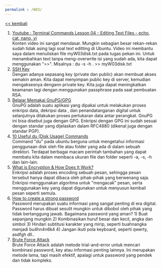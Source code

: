 ```yaml
---
permalink : /W03/
---
```

[<< kembali](../)

1. [Youtube : Terminal Commands Lesson 04 - Editing Text Files - echo, cat, nano, vi](https://www.youtube.com/watch?v=s2bsE7MJTQg)<br>
  Konten video ini sangat mendasar. Mungkin sebagian besar rekan-rekan sudah tidak asing lagi soal text editting di Ubuntu. Video ini membantu saya dalam menuliskan file myW03disk.txt pada tugas pekan ini. Untuk menambahkan text tanpa meng-overwrite isi yang sudah ada, kita dapat menggunakan ">>". Misalnya : du -s -h . >> myW03disk.txt
2. [SSH Key](https://www.codepolitan.com/cara-menyiapkan-ssh-key-di-ubuntu-5a38bfc829126)<br>
  Dengan adanya sepasang key (private dan public) akan membuat akses semakin aman. Kita dapat menyimpan public key di server, kemudian mengaksesnya dengann private key. Kita juga dapat meningkatkan keamanan lagi dengan menggunakan passphrase pada saat pembuatan RSA.
3. [Belajar Memakai GnuPG/GPG](https://medium.com/kode-dan-kodean/belajar-memakai-gnu-privacy-guard-gnupg-gpg-3944e19dba91)<br>
  GnuPG adalah suatu aplikasi yang dipakai untuk melakukan proses enkripsi data, dekripsi data , dan penandatanganan digital untuk selanjutnya dilakukan proses pertukaran data antar perangkat. GnuPG ini bisa disebut juga dengan GPG. Enkripsi dengan GPG ini sudah sesuai dengan standar yang dijelaskan dalam RFC4880 (dikenal juga dengan standar PGP).
4. [10 Useful du (Disk Usage) Commands](https://www.tecmint.com/check-linux-disk-usage-of-files-and-directories/)<br>
  Command "du" pada ubuntu berguna untuk mengetahui informasi penggunaan disk oleh file atau folder yang ada di dalam sebuah direktori. Terdapat berbagai macam perintah tambahan yang dapat membatu kita dalam membaca ukuran file dan folder seperti -a, -s, -h dan lain-lain.
5. [What is Encryption & How Does It Work?](https://medium.com/searchencrypt/what-is-encryption-how-does-it-work-e8f20e340537)<br>
  Enkripsi adalah proses encoding sebuah pesan, sehingga pesan tersebut hanya dapat dibaca oleh pihak-pihak yang berwenang saja. Enkripsi menggunakan algoritma untuk "mengacak" pesan, serta menggunakan key yang dapat digunakan untuk menyusun kembali pesan seperti semula.
6. [How to create a strong password](https://blog.avast.com/strong-password-ideas)<br>
  Password merupakan suatu informasi yang sangat penting di era digital. Password harus dibuat sesulit mungkin untuk dibobol oleh pihak yang tidak bertanggung jawab. Bagaimana password yang aman? 1) Buat sepanjang mungkin 2) Kombinasikan huruf besar dan kecil, angka dan simbol 3) Hindari subtitusi karakter yang mirip, seperti buahnangka menjadi bu4hn4n6k4 4) Jangan ikuti pola keyboard, seperti qwerty, asdfgh dll..
7. [Brute Force Attack](https://www.kaspersky.com/resource-center/definitions/brute-force-attack)<br>
  Brute Force Attack adalah metode trial-and-error untuk mencari kombinasi password, key atau informasi penting lainnya. Ini merupakan metode lama, tapi masih efektif, apalagi untuk password yang pendek dan tidak kompleks.
  

